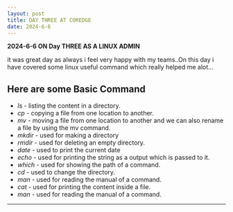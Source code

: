 ```yaml
---
layout: post
title: DAY THREE AT COREDGE
date: 2024-6-6
---
```


**2024-6-6 ON Day THREE AS A LINUX ADMIN**

it was great day as always i feel very happy with my teams..On this day 
i have covered some linux useful command which really helped me alot...

**Here are some Basic Command**
---

 - *ls* - listing the content in a directory.
 - *cp* - copying a file from one location to another.
 - *mv* - moving a file from one location to another and we can also rename a file by using the mv command.
 - *mkdir* - used for making a directory
 - *rmdir* - used for deleting an empty directory.
 - *date*  - used to print the current date
 - *echo* - used for printing the string as a output which is passed to it.
 - *which* - used for showing the path of a command.
 - *cd* - used to change the directory.
 - *man* - used for reading the manual of a command.
 - *cat* - used for printing the content inside a file.
 - *man* - used for reading the manual of a command.

---
